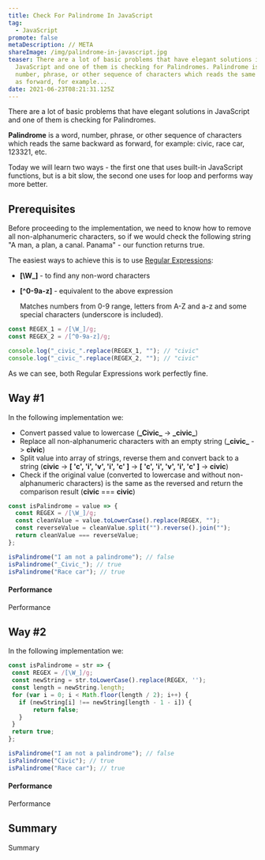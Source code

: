 ```yaml
---
title: Check For Palindrome In JavaScript
tag:
  - JavaScript
promote: false
metaDescription: // META
shareImage: /img/palindrome-in-javascript.jpg
teaser: There are a lot of basic problems that have elegant solutions in
  JavaScript and one of them is checking for Palindromes. Palindrome is a word,
  number, phrase, or other sequence of characters which reads the same backward
  as forward, for example...
date: 2021-06-23T08:21:31.125Z
---
```

There are a lot of basic problems that have elegant solutions in JavaScript and one of them is checking for Palindromes.

**Palindrome** is a word, number, phrase, or other sequence of characters which reads the same backward as forward, for example: civic, race car, 123321, etc.

Today we will learn two ways - the first one that uses built-in JavaScript functions, but is a bit slow, the second one uses for loop and performs way more better.

## Prerequisites

Before proceeding to the implementation, we need to know how to remove all non-alphanumeric characters, so if we would check the following string "A man, a plan, a canal. Panama" - our function returns true.

The easiest ways to achieve this is to use [Regular Expressions](/2020-05-10-regular-expressions-in-javascript/):

* **\[\W_]** - to find any non-word characters
* **[^0-9a-z]** - equivalent to the above expression

  Matches numbers from 0-9 range, letters from A-Z and a-z and some special characters (underscore is included).

```javascript
const REGEX_1 = /[\W_]/g;
const REGEX_2 = /[^0-9a-z]/g;

console.log("_civic_".replace(REGEX_1, ""); // "civic"
console.log("_civic_".replace(REGEX_2, ""); // "civic"

```

As we can see, both Regular Expressions work perfectly fine.

## Way #1

In the following implementation we:

* Convert passed value to lowercase (**\_Civic\_** -> **\_civic\_**)
* Replace all non-alphanumeric characters with an empty string (**\_civic\_** -> **civic**)
* Split value into array of strings, reverse them and convert back to a string (**civic** -> **\[ 'c', 'i', 'v', 'i', 'c' ]** -> **\[ 'c', 'i', 'v', 'i', 'c' ]** -> **civic**)
* Check if the original value (converted to lowercase and without non-alphanumeric characters) is the same as the reversed and return the comparison result (**civic** === **civic**)

```javascript
const isPalindrome = value => {
  const REGEX = /[\W_]/g;
  const cleanValue = value.toLowerCase().replace(REGEX, "");
  const reverseValue = cleanValue.split("").reverse().join(""); 
  return cleanValue === reverseValue;
};

isPalindrome("I am not a palindrome"); // false
isPalindrome("_Civic_"); // true
isPalindrome("Race car"); // true 
```

#### Performance

Performance

## Way #2

In the following implementation we:

```javascript
const isPalindrome = str => {
 const REGEX = /[\W_]/g;
 const newString = str.toLowerCase().replace(REGEX, '');
 const length = newString.length;
 for (var i = 0; i < Math.floor(length / 2); i++) {
   if (newString[i] !== newString[length - 1 - i]) {
       return false;
   }
 }
 return true;
};

isPalindrome("I am not a palindrome"); // false
isPalindrome("Civic"); // true
isPalindrome("Race car"); // true 
```

#### Performance

Performance

## Summary

Summary